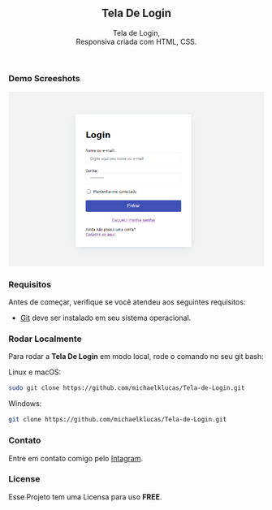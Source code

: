 <div align="center">
  
  <h2 align="center">Tela De Login</h2>

 Tela de Login, <br />Responsiva criada com HTML, CSS.

</div>

<br />

### Demo Screeshots

![Login Demo](./imagens/demo.png "Desktop Demo")

### Requisitos

Antes de começar, verifique se você atendeu aos seguintes requisitos:

* [Git](https://git-scm.com/downloads "Download Git") deve ser instalado em seu sistema operacional.

### Rodar Localmente

Para rodar a **Tela De Login** em modo local, rode o comando no seu git bash:

Linux e macOS:

```bash
sudo git clone https://github.com/michaelklucas/Tela-de-Login.git
```

Windows:

```bash
git clone https://github.com/michaelklucas/Tela-de-Login.git
```

### Contato


Entre em contato comigo pelo [Intagram](https://www.instagram.com/michael_klucas).

### License

Esse Projeto tem uma Licensa para uso **FREE**.

